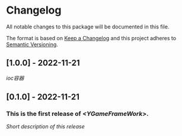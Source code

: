 # Changelog
All notable changes to this package will be documented in this file.

The format is based on [Keep a Changelog](http://keepachangelog.com/en/1.0.0/)
and this project adheres to [Semantic Versioning](http://semver.org/spec/v2.0.0.html).

## [1.0.0] - 2022-11-21

*ioc容器*

## [0.1.0] - 2022-11-21

### This is the first release of *\<YGameFrameWork\>*.

*Short description of this release*

